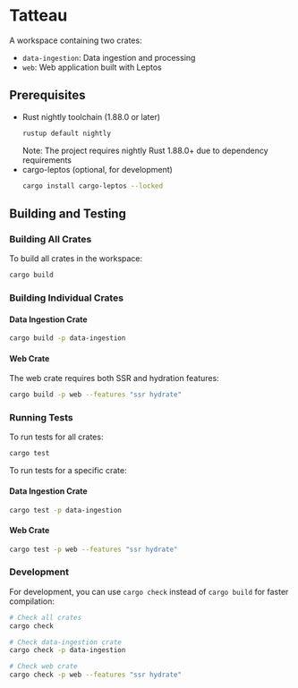# Tatteau

A workspace containing two crates:
- `data-ingestion`: Data ingestion and processing
- `web`: Web application built with Leptos

## Prerequisites

- Rust nightly toolchain (1.88.0 or later)
  ```bash
  rustup default nightly
  ```
  Note: The project requires nightly Rust 1.88.0+ due to dependency requirements
- cargo-leptos (optional, for development)
  ```bash
  cargo install cargo-leptos --locked
  ```

## Building and Testing

### Building All Crates

To build all crates in the workspace:
```bash
cargo build
```

### Building Individual Crates

#### Data Ingestion Crate
```bash
cargo build -p data-ingestion
```

#### Web Crate
The web crate requires both SSR and hydration features:

```bash
cargo build -p web --features "ssr hydrate"
```

### Running Tests

To run tests for all crates:
```bash
cargo test
```

To run tests for a specific crate:

#### Data Ingestion Crate
```bash
cargo test -p data-ingestion
```

#### Web Crate
```bash
cargo test -p web --features "ssr hydrate"
```

### Development

For development, you can use `cargo check` instead of `cargo build` for faster compilation:

```bash
# Check all crates
cargo check

# Check data-ingestion crate
cargo check -p data-ingestion

# Check web crate
cargo check -p web --features "ssr hydrate"
``` 